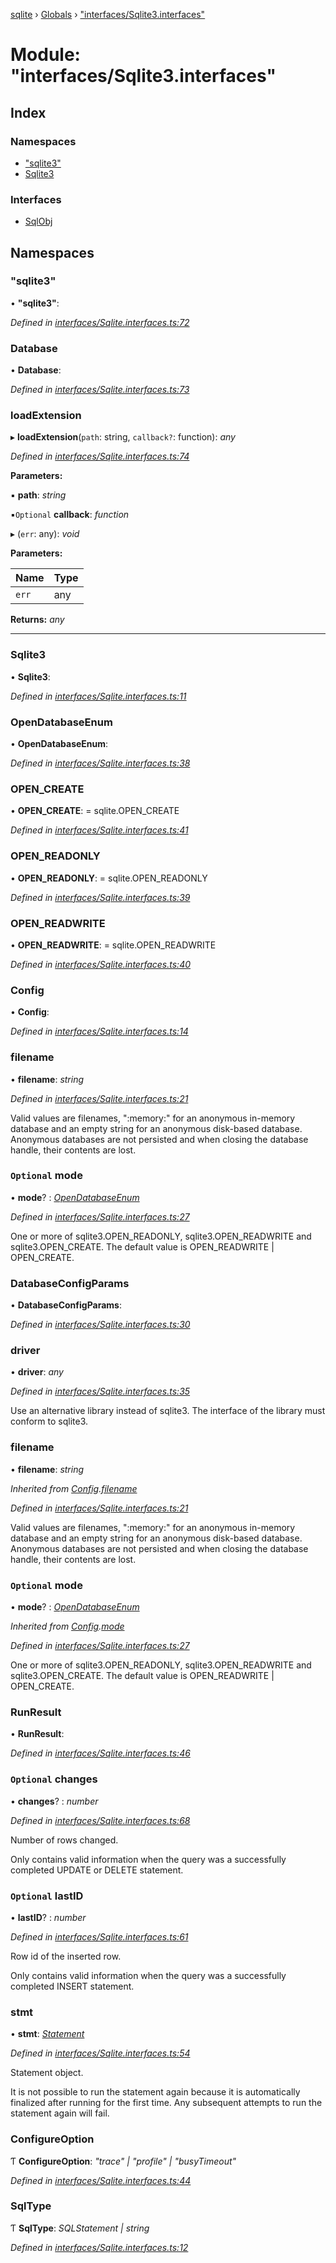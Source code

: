 [sqlite](../README.md) › [Globals](../globals.md) › ["interfaces/Sqlite3.interfaces"](_interfaces_sqlite3_interfaces_.md)

# Module: "interfaces/Sqlite3.interfaces"

## Index

### Namespaces

* ["sqlite3"](_interfaces_sqlite3_interfaces_.md#sqlite3)
* [Sqlite3](_interfaces_sqlite3_interfaces_.md#sqlite3)

### Interfaces

* [SqlObj](../interfaces/_interfaces_sqlite3_interfaces_.sqlobj.md)

## Namespaces

###  "sqlite3"

• **"sqlite3"**:

*Defined in [interfaces/Sqlite.interfaces.ts:72](https://github.com/theogravity/sqlite-v3/blob/d520ca5/src/interfaces/Sqlite3.interfaces.ts#L72)*

###  Database

• **Database**:

*Defined in [interfaces/Sqlite.interfaces.ts:73](https://github.com/theogravity/sqlite-v3/blob/d520ca5/src/interfaces/Sqlite3.interfaces.ts#L73)*

###  loadExtension

▸ **loadExtension**(`path`: string, `callback?`: function): *any*

*Defined in [interfaces/Sqlite.interfaces.ts:74](https://github.com/theogravity/sqlite-v3/blob/d520ca5/src/interfaces/Sqlite3.interfaces.ts#L74)*

**Parameters:**

▪ **path**: *string*

▪`Optional`  **callback**: *function*

▸ (`err`: any): *void*

**Parameters:**

Name | Type |
------ | ------ |
`err` | any |

**Returns:** *any*

___

###  Sqlite3

• **Sqlite3**:

*Defined in [interfaces/Sqlite.interfaces.ts:11](https://github.com/theogravity/sqlite-v3/blob/d520ca5/src/interfaces/Sqlite3.interfaces.ts#L11)*

###  OpenDatabaseEnum

• **OpenDatabaseEnum**:

*Defined in [interfaces/Sqlite.interfaces.ts:38](https://github.com/theogravity/sqlite-v3/blob/d520ca5/src/interfaces/Sqlite3.interfaces.ts#L38)*

###  OPEN_CREATE

• **OPEN_CREATE**: = sqlite.OPEN_CREATE

*Defined in [interfaces/Sqlite.interfaces.ts:41](https://github.com/theogravity/sqlite-v3/blob/d520ca5/src/interfaces/Sqlite3.interfaces.ts#L41)*

###  OPEN_READONLY

• **OPEN_READONLY**: = sqlite.OPEN_READONLY

*Defined in [interfaces/Sqlite.interfaces.ts:39](https://github.com/theogravity/sqlite-v3/blob/d520ca5/src/interfaces/Sqlite3.interfaces.ts#L39)*

###  OPEN_READWRITE

• **OPEN_READWRITE**: = sqlite.OPEN_READWRITE

*Defined in [interfaces/Sqlite.interfaces.ts:40](https://github.com/theogravity/sqlite-v3/blob/d520ca5/src/interfaces/Sqlite3.interfaces.ts#L40)*

###  Config

• **Config**:

*Defined in [interfaces/Sqlite.interfaces.ts:14](https://github.com/theogravity/sqlite-v3/blob/d520ca5/src/interfaces/Sqlite3.interfaces.ts#L14)*

###  filename

• **filename**: *string*

*Defined in [interfaces/Sqlite.interfaces.ts:21](https://github.com/theogravity/sqlite-v3/blob/d520ca5/src/interfaces/Sqlite3.interfaces.ts#L21)*

Valid values are filenames, ":memory:" for an anonymous in-memory
database and an empty string for an anonymous disk-based database.
Anonymous databases are not persisted and when closing the database
handle, their contents are lost.

### `Optional` mode

• **mode**? : *[OpenDatabaseEnum](_interfaces_sqlite3_interfaces_.md#opendatabaseenum)*

*Defined in [interfaces/Sqlite.interfaces.ts:27](https://github.com/theogravity/sqlite-v3/blob/d520ca5/src/interfaces/Sqlite3.interfaces.ts#L27)*

One or more of sqlite3.OPEN_READONLY, sqlite3.OPEN_READWRITE and
sqlite3.OPEN_CREATE. The default value is OPEN_READWRITE | OPEN_CREATE.

###  DatabaseConfigParams

• **DatabaseConfigParams**:

*Defined in [interfaces/Sqlite.interfaces.ts:30](https://github.com/theogravity/sqlite-v3/blob/d520ca5/src/interfaces/Sqlite3.interfaces.ts#L30)*

###  driver

• **driver**: *any*

*Defined in [interfaces/Sqlite.interfaces.ts:35](https://github.com/theogravity/sqlite-v3/blob/d520ca5/src/interfaces/Sqlite3.interfaces.ts#L35)*

Use an alternative library instead of sqlite3. The interface of the library must
conform to sqlite3.

###  filename

• **filename**: *string*

*Inherited from [Config](_interfaces_sqlite3_interfaces_.md#config).[filename](_interfaces_sqlite3_interfaces_.md#filename)*

*Defined in [interfaces/Sqlite.interfaces.ts:21](https://github.com/theogravity/sqlite-v3/blob/d520ca5/src/interfaces/Sqlite3.interfaces.ts#L21)*

Valid values are filenames, ":memory:" for an anonymous in-memory
database and an empty string for an anonymous disk-based database.
Anonymous databases are not persisted and when closing the database
handle, their contents are lost.

### `Optional` mode

• **mode**? : *[OpenDatabaseEnum](_interfaces_sqlite3_interfaces_.md#opendatabaseenum)*

*Inherited from [Config](_interfaces_sqlite3_interfaces_.md#config).[mode](_interfaces_sqlite3_interfaces_.md#optional-mode)*

*Defined in [interfaces/Sqlite.interfaces.ts:27](https://github.com/theogravity/sqlite-v3/blob/d520ca5/src/interfaces/Sqlite3.interfaces.ts#L27)*

One or more of sqlite3.OPEN_READONLY, sqlite3.OPEN_READWRITE and
sqlite3.OPEN_CREATE. The default value is OPEN_READWRITE | OPEN_CREATE.

###  RunResult

• **RunResult**:

*Defined in [interfaces/Sqlite.interfaces.ts:46](https://github.com/theogravity/sqlite-v3/blob/d520ca5/src/interfaces/Sqlite3.interfaces.ts#L46)*

### `Optional` changes

• **changes**? : *number*

*Defined in [interfaces/Sqlite.interfaces.ts:68](https://github.com/theogravity/sqlite-v3/blob/d520ca5/src/interfaces/Sqlite3.interfaces.ts#L68)*

Number of rows changed.

Only contains valid information when the query was a
successfully completed UPDATE or DELETE statement.

### `Optional` lastID

• **lastID**? : *number*

*Defined in [interfaces/Sqlite.interfaces.ts:61](https://github.com/theogravity/sqlite-v3/blob/d520ca5/src/interfaces/Sqlite3.interfaces.ts#L61)*

Row id of the inserted row.

Only contains valid information when the query was a successfully
completed INSERT statement.

###  stmt

• **stmt**: *[Statement](../classes/_sqlite3_sqlite3statement_.sqlite3statement.md)*

*Defined in [interfaces/Sqlite.interfaces.ts:54](https://github.com/theogravity/sqlite-v3/blob/d520ca5/src/interfaces/Sqlite3.interfaces.ts#L54)*

Statement object.

It is not possible to run the statement again because it is
automatically finalized after running for the first time.
Any subsequent attempts to run the statement again will fail.

###  ConfigureOption

Ƭ **ConfigureOption**: *"trace" | "profile" | "busyTimeout"*

*Defined in [interfaces/Sqlite.interfaces.ts:44](https://github.com/theogravity/sqlite-v3/blob/d520ca5/src/interfaces/Sqlite3.interfaces.ts#L44)*

###  SqlType

Ƭ **SqlType**: *SQLStatement | string*

*Defined in [interfaces/Sqlite.interfaces.ts:12](https://github.com/theogravity/sqlite-v3/blob/d520ca5/src/interfaces/Sqlite3.interfaces.ts#L12)*
